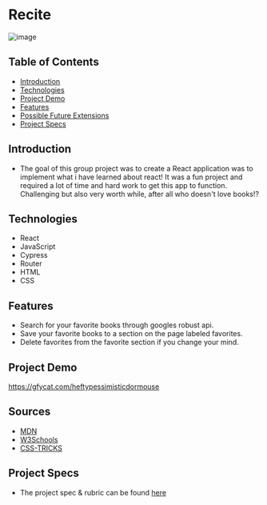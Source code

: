 # Recite
![image](https://user-images.githubusercontent.com/105816411/201587799-b9421b11-8977-444a-bc60-0b66268e4bf4.png)


## Table of Contents
- [Introduction](#introduction)
- [Technologies](#technologies)
- [Project Demo](#project-demo)
- [Features](#features)
- [Possible Future Extensions](#possible-future-extensions)
- [Project Specs](#project-specs)

## Introduction
- The goal of this group project was to create a React application was to implement what i have learned about react! It was a fun project and required a lot of time and hard work to get this app to function.  Challenging but also very worth while, after all who doesn't love books!?

## Technologies
- React
- JavaScript
- Cypress
- Router
- HTML
- CSS

## Features
- Search for your favorite books through googles robust api.
- Save your favorite books to a section on the page labeled favorites.
- Delete favorites from the favorite section if you change your mind.

## Project Demo

https://gfycat.com/heftypessimisticdormouse



## Sources
- [MDN](http://developer.mozilla.org/en-US/)
- [W3Schools](https://www.w3schools.com/)
- [CSS-TRICKS](https://css-tricks.com/)


## Project Specs
- The project spec & rubric can be found [here](https://frontend.turing.edu/projects/module-3/showcase.html)
